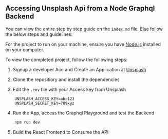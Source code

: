 ## Accessing Unsplash Api from a Node Graphql Backend

You can view the entire step by step guide on the `index.md` file. Else follow the below steps and guidelines:

For the project to run on your machine, ensure you have [Node.js](https://nodejs.org/en/) installed on your computer.


To view the completed project, follow the following steps:

1. Signup a developer Acc and Create an Application at [Unsplash](https://unsplash.com/developers)

2. Clone the repositiory and install the dependencies

3. Edit the `.env` file with your Access key from Unsplash

```env
    UNSPLASH_ACCESS_KEY=abc123
    UNSPLASH_SECRET_KEY=789xyz
```

4. Run the App, access the  Graphql Playground and test the Backend

```bash
    npm run dev
```

5. Build the React Frontend to Consume the API

